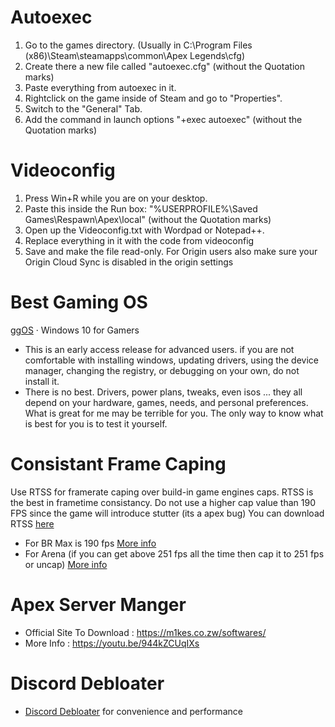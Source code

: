 # Autoexec
1. Go to the games directory. (Usually in C:\Program Files (x86)\Steam\steamapps\common\Apex Legends\cfg)
2. Create there a new file called "autoexec.cfg" (without the Quotation marks)
3. Paste everything from autoexec in it.
4. Rightclick on the game inside of Steam and go to "Properties".
5. Switch to the "General" Tab.
6. Add the command in launch options "+exec autoexec" (without the Quotation marks)
# Videoconfig
1. Press Win+R while you are on your desktop.
2. Paste this inside the Run box: "%USERPROFILE%\Saved Games\Respawn\Apex\local" (without the Quotation marks)
3. Open up the Videoconfig.txt with Wordpad or Notepad++.
4. Replace everything in it with the code from videoconfig
5. Save and make the file read-only. For Origin users also make sure your Origin Cloud Sync is disabled in the origin settings
# Best Gaming OS 
[ggOS](https://discord.gg/A5BHSQV) · Windows 10 for Gamers 
- This is an early access release for advanced users. if you are not comfortable with installing windows, updating drivers, using the device manager, changing the registry, or debugging on your own, do not install it.
- There is no best. Drivers, power plans, tweaks, even isos ... they all depend on your hardware, games, needs, and personal preferences. What is great for me may be terrible for you. The only way to know what is best for you is to test it yourself.
# Consistant Frame Caping
Use RTSS for framerate caping over build-in game engines caps. RTSS is the best in frametime consistancy. Do not use a higher cap value than 190 FPS since the game will introduce stutter (its a apex bug) You can download RTSS [here](https://www.guru3d.com/files-details/rtss-rivatuner-statistics-server-download.html)
- For BR Max is 190 fps [More info](https://twitter.com/CaIypto/status/1392354731205529606)
- For Arena (if you can get above 251 fps all the time then cap it to 251 fps or uncap) [More info](https://twitter.com/DEAFPS_/status/1416582405633318912)
# Apex Server Manger 
- Official Site To Download : https://m1kes.co.zw/softwares/
- More Info : https://youtu.be/944kZCUqIXs
# Discord Debloater
- [Discord Debloater](https://github.com/Pablerso/Discord-Debloater/releases/tag/Discord) for convenience and performance

